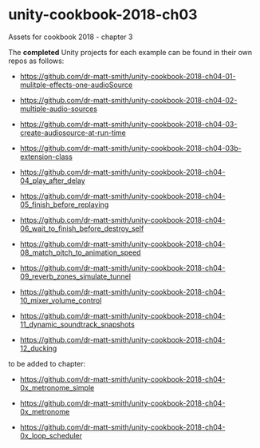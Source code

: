 # unity-cookbook-2018-ch03
Assets for cookbook 2018 - chapter 3

The **completed** Unity projects for each example can be found in their own repos as follows:

- https://github.com/dr-matt-smith/unity-cookbook-2018-ch04-01-mulitple-effects-one-audioSource

- https://github.com/dr-matt-smith/unity-cookbook-2018-ch04-02-multiple-audio-sources

- https://github.com/dr-matt-smith/unity-cookbook-2018-ch04-03-create-audiosource-at-run-time

- https://github.com/dr-matt-smith/unity-cookbook-2018-ch04-03b-extension-class

- https://github.com/dr-matt-smith/unity-cookbook-2018-ch04-04_play_after_delay

- https://github.com/dr-matt-smith/unity-cookbook-2018-ch04-05_finish_before_replaying

- https://github.com/dr-matt-smith/unity-cookbook-2018-ch04-06_wait_to_finish_before_destroy_self



- https://github.com/dr-matt-smith/unity-cookbook-2018-ch04-08_match_pitch_to_animation_speed

- https://github.com/dr-matt-smith/unity-cookbook-2018-ch04-09_reverb_zones_simulate_tunnel

- https://github.com/dr-matt-smith/unity-cookbook-2018-ch04-10_mixer_volume_control

- https://github.com/dr-matt-smith/unity-cookbook-2018-ch04-11_dynamic_soundtrack_snapshots

- https://github.com/dr-matt-smith/unity-cookbook-2018-ch04-12_ducking

to be added to chapter:

- https://github.com/dr-matt-smith/unity-cookbook-2018-ch04-0x_metronome_simple

- https://github.com/dr-matt-smith/unity-cookbook-2018-ch04-0x_metronome

- https://github.com/dr-matt-smith/unity-cookbook-2018-ch04-0x_loop_scheduler

